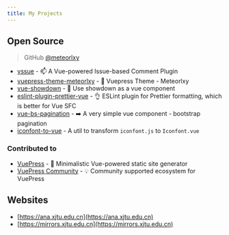 ```yaml
---
title: My Projects
---
```


## Open Source

> GitHub [@meteorlxy](https://github.com/meteorlxy)

- [vssue](https://github.com/meteorlxy/vssue) - :mailbox: A Vue-powered Issue-based Comment Plugin
- [vuepress-theme-meteorlxy](https://github.com/meteorlxy/vuepress-theme-meteorlxy) - :sparkling_heart: Vuepress Theme - Meteorlxy
- [vue-showdown](https://github.com/meteorlxy/vue-showdown) - :page_with_curl: Use showdown as a vue component
- [eslint-plugin-prettier-vue](https://github.com/meteorlxy/eslint-plugin-prettier-vue) - :ok_hand: ESLint plugin for Prettier formatting, which is better for Vue SFC
- [vue-bs-pagination](https://github.com/meteorlxy/vue-bs-pagination) - :arrow_right: A very simple vue component - bootstrap pagination
- [iconfont-to-vue](https://github.com/meteorlxy/iconfont-to-vue) - A util to transform `iconfont.js` to `Iconfont.vue`

### Contributed to

- [VuePress](https://github.com/vuejs/vuepress) - :memo: Minimalistic Vue-powered static site generator
- [VuePress Community](https://github.com/vuepress/vuepress-community) - :bulb: Community supported ecosystem for VuePress

## Websites

- [https://ana.xjtu.edu.cn](https://ana.xjtu.edu.cn)
- [https://mirrors.xjtu.edu.cn](https://mirrors.xjtu.edu.cn)
